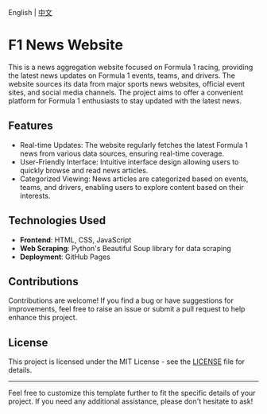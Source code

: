 English | [中文](./README_zh.md)

# F1 News Website

This is a news aggregation website focused on Formula 1 racing, providing the latest news updates on Formula 1 events, teams, and drivers. The website sources its data from major sports news websites, official event sites, and social media channels. The project aims to offer a convenient platform for Formula 1 enthusiasts to stay updated with the latest news.

## Features

- Real-time Updates: The website regularly fetches the latest Formula 1 news from various data sources, ensuring real-time coverage.
- User-Friendly Interface: Intuitive interface design allowing users to quickly browse and read news articles.
- Categorized Viewing: News articles are categorized based on events, teams, and drivers, enabling users to explore content based on their interests.

## Technologies Used

- **Frontend**: HTML, CSS, JavaScript
- **Web Scraping**: Python's Beautiful Soup library for data scraping
- **Deployment**: GitHub Pages

## Contributions

Contributions are welcome! If you find a bug or have suggestions for improvements, feel free to raise an issue or submit a pull request to help enhance this project.

## License

This project is licensed under the MIT License - see the [LICENSE](LICENSE) file for details.

---

Feel free to customize this template further to fit the specific details of your project. If you need any additional assistance, please don't hesitate to ask!
